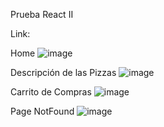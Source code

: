Prueba React II 

Link: 

Home
![image](https://user-images.githubusercontent.com/95989282/196062293-400f6246-0184-42c1-82ca-0c48545ebcf1.png)


Descripción de las Pizzas
![image](https://user-images.githubusercontent.com/95989282/196062332-eb8aa9fc-9fbd-47e2-9d12-74c0846125f9.png)


Carrito de Compras 
![image](https://user-images.githubusercontent.com/95989282/196062360-7e1de7a2-9e40-4a58-aef5-98a848b8e397.png)

Page NotFound
![image](https://user-images.githubusercontent.com/95989282/196063655-c769ec7a-50db-4466-b3c2-9354a47d8201.png)

